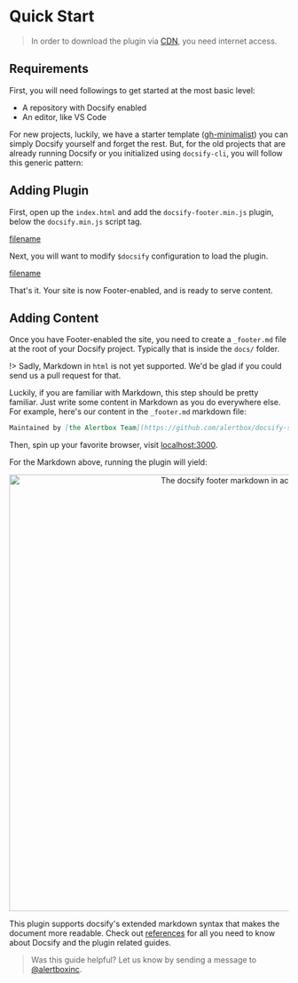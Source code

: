 # Quick Start

> In order to download the plugin via [CDN](cdn.md), you need internet access.

## Requirements

First, you will need followings to get started at the most basic level:

- A repository with Docsify enabled
- An editor, like VS Code

For new projects, luckily, we have a starter template ([gh-minimalist](https://github.com/alertbox/gh-minimalist)) you can simply Docsify yourself and forget the rest. But, for the old projects that are already running Docsify or you initialized using `docsify-cli`, you will follow this generic pattern:

## Adding Plugin

First, open up the `index.html` and add the `docsify-footer.min.js` plugin, below the `docsify.min.js` script tag.

[filename](_gist/add-latest.md ':include')

Next, you will want to modify `$docsify` configuration to load the plugin.

[filename](_gist/enable-plugin.md ':include')

That's it. Your site is now Footer-enabled, and is ready to serve content.

## Adding Content

Once you have Footer-enabled the site, you need to create a `_footer.md` file at the root of your Docsify project. Typically that is inside the `docs/` folder.

!> Sadly, Markdown in `html` is not yet supported. We'd be glad if you could send us a pull request for that.

Luckily, if you are familiar with Markdown, this step should be pretty familiar. Just write some content in Markdown as you do everywhere else. For example, here's our content in the `_footer.md` markdown file:

```markdown
Maintained by [the Alertbox Team](https://github.com/alertbox/docsify-served/). Proudly published with [docsify](https://docsify.js.io)
```

Then, spin up your favorite browser, visit [localhost:3000](https://localhost:3000).

For the Markdown above, running the plugin will yield:

<p align="center">
  <img alt="The docsify footer markdown in action" src="https://user-images.githubusercontent.com/958227/84028138-d4a15280-a9ad-11ea-93d1-43ebace761b3.png" width="786">
</p>

This plugin supports docsify's extended markdown syntax that makes the document more readable. Check out [references](references.md) for all you need to know about Docsify and the plugin related guides.

> Was this guide helpful? Let us know by sending a message to [@alertboxinc](https://twitter.com/alertboxinc).
